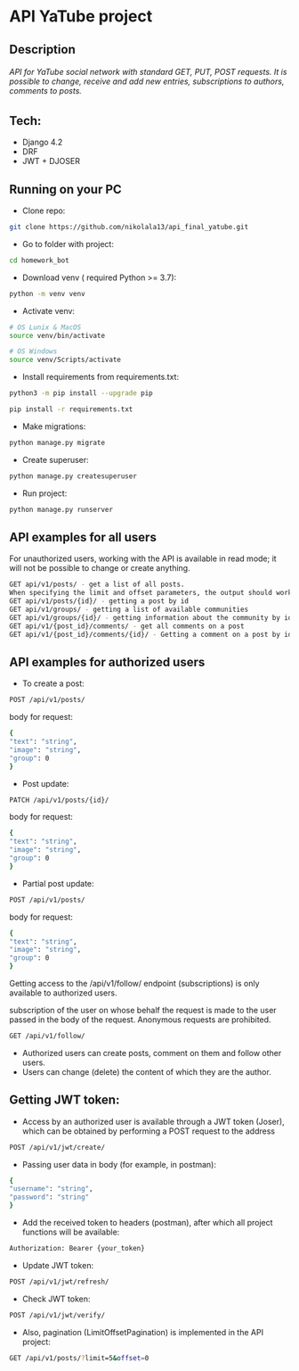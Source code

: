 # API YaTube project
## Description
###### API for YaTube social network with standard GET, PUT, POST requests. It is possible to change, receive and add new entries, subscriptions to authors, comments to posts. 

## Tech:
- Django 4.2
- DRF
- JWT + DJOSER

## Running on your PC
- Clone repo:
```sh
git clone https://github.com/nikolala13/api_final_yatube.git
```

- Go to folder with project:
```sh
cd homework_bot
```

- Download venv ( required Python >= 3.7):
```sh
python -m venv venv
```

- Activate venv:
```sh
# OS Lunix & MacOS
source venv/bin/activate
```
```sh
# OS Windows
source venv/Scripts/activate
```

- Install requirements from requirements.txt:
```sh
python3 -m pip install --upgrade pip
```
```sh
pip install -r requirements.txt
```

- Make migrations:
```sh
python manage.py migrate
```
- Create superuser:
```sh
python manage.py createsuperuser
```

- Run project:
```sh
python manage.py runserver
```

## API examples for all users
For unauthorized users, working with the API is available in read mode; it will not be possible to change or create anything.
```sh
GET api/v1/posts/ - get a list of all posts.
When specifying the limit and offset parameters, the output should work with pagination
GET api/v1/posts/{id}/ - getting a post by id
GET api/v1/groups/ - getting a list of available communities
GET api/v1/groups/{id}/ - getting information about the community by id
GET api/v1/{post_id}/comments/ - get all comments on a post
GET api/v1/{post_id}/comments/{id}/ - Getting a comment on a post by id
```
## API examples for authorized users
- To create a post:
```sh
POST /api/v1/posts/
```
body for request:
```sh
{
"text": "string",
"image": "string",
"group": 0
}
```
- Post update:
```sh
PATCH /api/v1/posts/{id}/
```
body for request:
```sh
{
"text": "string",
"image": "string",
"group": 0
}
```
- Partial post update:
 ```sh
POST /api/v1/posts/
```
body for request:
```sh
{
"text": "string",
"image": "string",
"group": 0
}
```
Getting access to the /api/v1/follow/ endpoint (subscriptions) is only available to authorized users.

subscription of the user on whose behalf the request is made to the user passed in the body of the request. Anonymous requests are prohibited.
```sh
GET /api/v1/follow/
```
- Authorized users can create posts, comment on them and follow other users.
- Users can change (delete) the content of which they are the author.

## Getting JWT token:
- Access by an authorized user is available through a JWT token (Joser), which can be obtained by performing a POST request to the address
```sh
POST /api/v1/jwt/create/
```
- Passing user data in body (for example, in postman):
```sh
{
"username": "string",
"password": "string"
}
```
- Add the received token to headers (postman), after which all project functions will be available:
```sh
Authorization: Bearer {your_token}
```
- Update JWT token:
```sh
POST /api/v1/jwt/refresh/
```
- Check JWT token:
```sh
POST /api/v1/jwt/verify/
```
- Also, pagination (LimitOffsetPagination) is implemented in the API project:
```sh
GET /api/v1/posts/?limit=5&offset=0
```